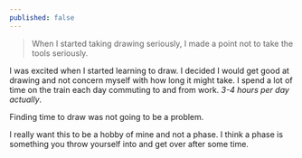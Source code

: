 ```yaml
---
published: false
---
```



> When I started taking drawing seriously, I made a point not to take the tools seriously.

I was excited when I started learning to draw. I decided I would get good at drawing and not concern myself with how long it might take. I spend a lot of time on the train each day commuting to and from work. _3-4 hours per day actually_.

Finding time to draw was not going to be a problem.

I really want this to be a hobby of mine and not a phase. I think a phase is something you throw yourself into and get over after some time.

